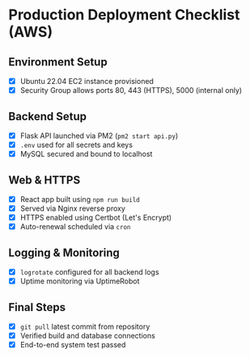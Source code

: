 # Production Deployment Checklist (AWS)

## Environment Setup
- [x] Ubuntu 22.04 EC2 instance provisioned
- [x] Security Group allows ports 80, 443 (HTTPS), 5000 (internal only)

## Backend Setup
- [x] Flask API launched via PM2 (`pm2 start api.py`)
- [x] `.env` used for all secrets and keys
- [x] MySQL secured and bound to localhost

## Web & HTTPS
- [x] React app built using `npm run build`
- [x] Served via Nginx reverse proxy
- [x] HTTPS enabled using Certbot (Let's Encrypt)
- [x] Auto-renewal scheduled via `cron`

## Logging & Monitoring
- [x] `logrotate` configured for all backend logs
- [x] Uptime monitoring via UptimeRobot

## Final Steps
- [x] `git pull` latest commit from repository
- [x] Verified build and database connections
- [x] End-to-end system test passed
